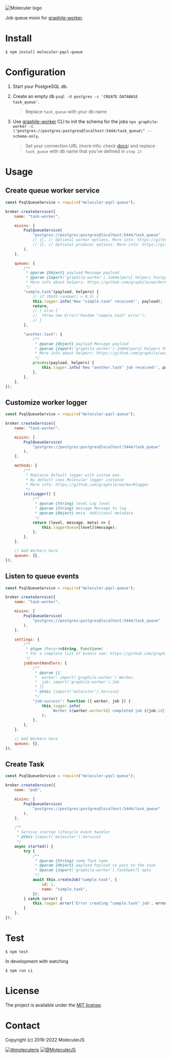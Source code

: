 ![Moleculer logo](http://moleculer.services/images/banner.png)

Job queue mixin for [graphile-worker](https://github.com/graphile/worker).

# Install

```
$ npm install moleculer-pqsl-queue
```

# Configuration

1. Start your PostgreSQL db.

2. Create an empty db `psql -U postgres -c 'CREATE DATABASE task_queue'`.

    > Replace `task_queue` with your db name

3. Use [graphile-worker](https://github.com/graphile/worker#running) CLI to init the schema for the jobs `npx graphile-worker -c \"postgres://postgres:postgres@localhost:5444/task_queue\" --schema-only`.

    > Set your connection URL (more info: check [docs](https://www.postgresql.org/docs/current/libpq-connect.html#LIBPQ-CONNSTRING)) and replace `task_queue` with db name that you've defined in `step 2)`

# Usage

## Create queue worker service

```js
const PsqlQueueService = require("moleculer-pqsl-queue");

broker.createService({
    name: "task-worker",

    mixins: [
        PsqlQueueService(
            "postgres://postgres:postgres@localhost:5444/task_queue"
            // {}, // Optional worker options. More info: https://github.com/graphile/worker#runneroptions
            // {}, // Optional producer options: More info: https://github.com/graphile/worker#workerutilsoptions
        ),
    ],

    queues: {
        /**
         * @param {Object} payload Message payload
         * @param {import('graphile-worker').JobHelpers} helpers Postgres helpers
         * More info about helpers: https://github.com/graphile/worker#creating-task-executors
         */
        "sample.task"(payload, helpers) {
            // if (Math.random() > 0.5) {
            this.logger.info('New "simple.task" received!', payload);
            return;
            // } else {
            //	throw new Error('Random "sample.task" error');
            // }
        },

        "another.task": {
            /**
             * @param {Object} payload Message payload
             * @param {import('graphile-worker').JobHelpers} helpers Postgres helpers
             * More info about helpers: https://github.com/graphile/worker#creating-task-executors
             */
            process(payload, helpers) {
                this.logger.info('New "another.task" job received!', payload);
            },
        },
    },
});
```

## Customize worker logger

```js
const PsqlQueueService = require("moleculer-pqsl-queue");

broker.createService({
    name: "task-worker",

    mixins: [
        PsqlQueueService(
            "postgres://postgres:postgres@localhost:5444/task_queue"
        ),
    ],

    methods: {
        /**
         * Replaces Default logger with custom one.
         * By default uses Moleculer logger instance
         * More info: https://github.com/graphile/worker#logger
         */
        initLogger() {
            /**
             * @param {String} level Log level
             * @param {String} message Message to log
             * @param {Object} meta  Additional metadata
             */
            return (level, message, meta) => {
                this.loggerQueue[level](message);
            };
        },
    },

    // Add Workers here
    queues: {},
});
```

## Listen to queue events

```js
const PsqlQueueService = require("moleculer-pqsl-queue");

broker.createService({
    name: "task-worker",

    mixins: [
        PsqlQueueService(
            "postgres://postgres:postgres@localhost:5444/task_queue"
        ),
    ],

    settings: {
        /**
         * @type {Record<String, Function>}
         * For a complete list of events see: https://github.com/graphile/worker#workerevents
         */
        jobEventHandlers: {
            /**
             * @param {{
             *  worker: import('graphile-worker').Worker,
             *  job: import('graphile-worker').Job
             * }}
             * @this {import('moleculer').Service}
             */
            "job:success": function ({ worker, job }) {
                this.logger.info(
                    `Worker ${worker.workerId} completed job ${job.id}`
                );
            },
        },
    },

    // Add Workers here
    queues: {},
});
```

## Create Task

```js
const PsqlQueueService = require("moleculer-pqsl-queue");

broker.createService({
    name: "pub",

    mixins: [
        PsqlQueueService(
            "postgres://postgres:postgres@localhost:5444/task_queue"
        ),
    ],

    /**
     * Service started lifecycle event handler
     * @this {import('moleculer').Service}
     */
    async started() {
        try {
            /**
             * @param {String} name Task name
             * @param {Object} payload Payload to pass to the task
             * @param {import('graphile-worker').TaskSpec?} opts
             */
            await this.createJob("sample.task", {
                id: 1,
                name: "simple.task",
            });
        } catch (error) {
            this.logger.error('Error creating "sample.task" job', error);
        }
    },
});
```

# Test

```
$ npm test
```

In development with watching

```
$ npm run ci
```

# License

The project is available under the [MIT license](https://tldrlegal.com/license/mit-license).

# Contact

Copyright (c) 2016-2022 MoleculerJS

[![@moleculerjs](https://img.shields.io/badge/github-moleculerjs-green.svg)](https://github.com/moleculerjs) [![@MoleculerJS](https://img.shields.io/badge/twitter-MoleculerJS-blue.svg)](https://twitter.com/MoleculerJS)
